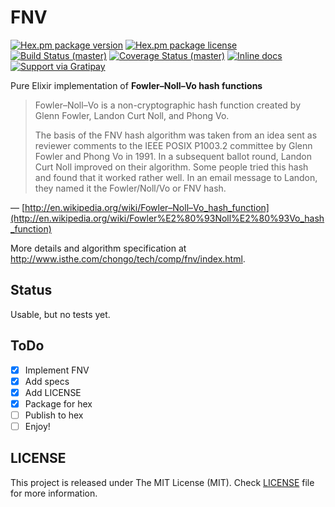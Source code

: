 # FNV

[![Hex.pm package version](https://img.shields.io/hexpm/v/fnv.svg?style=flat-square)](https://hex.pm/packages/fnv)
[![Hex.pm package license](https://img.shields.io/hexpm/l/fnv.svg?style=flat-square)](https://github.com/asaaki/fnv.ex/blob/master/LICENSE)
[![Build Status (master)](https://img.shields.io/travis/asaaki/fnv.ex/master.svg?style=flat-square)](https://travis-ci.org/asaaki/fnv.ex)
[![Coverage Status (master)](https://img.shields.io/coveralls/asaaki/fnv.ex/master.svg?style=flat-square)](https://coveralls.io/r/asaaki/fnv.ex)
[![Inline docs](http://inch-ci.org/github/asaaki/fnv.ex.svg?branch=master&style=flat-square)](http://inch-ci.org/github/asaaki/fnv.ex)
[![Support via Gratipay](http://img.shields.io/gratipay/asaaki.svg?style=flat-square)](https://gratipay.com/asaaki)

Pure Elixir implementation of **Fowler–Noll–Vo hash functions**

> Fowler–Noll–Vo is a non-cryptographic hash function created by Glenn Fowler, Landon Curt Noll, and Phong Vo.
>
> The basis of the FNV hash algorithm was taken from an idea sent as reviewer comments to the IEEE POSIX P1003.2
> committee by Glenn Fowler and Phong Vo in 1991. In a subsequent ballot round, Landon Curt Noll improved on their
> algorithm. Some people tried this hash and found that it worked rather well. In an email message to Landon, they named
> it the Fowler/Noll/Vo or FNV hash.

— [http://en.wikipedia.org/wiki/Fowler–Noll–Vo_hash_function](http://en.wikipedia.org/wiki/Fowler%E2%80%93Noll%E2%80%93Vo_hash_function)

More details and algorithm specification at <http://www.isthe.com/chongo/tech/comp/fnv/index.html>.

## Status

Usable, but no tests yet.

## ToDo

- [x] Implement FNV
- [x] Add specs
- [x] Add LICENSE
- [x] Package for hex
- [ ] Publish to hex
- [ ] Enjoy!

## LICENSE

This project is released under The MIT License (MIT).
Check [LICENSE](LICENSE) file for more information.

